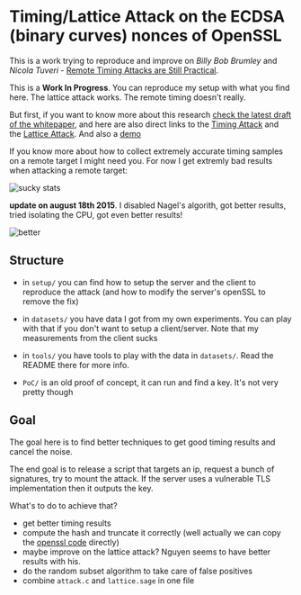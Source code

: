# Timing/Lattice Attack on the ECDSA (binary curves) nonces of OpenSSL

This is a work trying to reproduce and improve on *Billy Bob Brumley* and *Nicola Tuveri* - [Remote Timing Attacks are Still Practical](https://eprint.iacr.org/2011/232.pdf).

This is a **Work In Progress**. You can reproduce my setup with what you find here. The lattice attack works. The remote timing doesn't really. 

But first, if you want to know more about this research [check the latest draft of the whitepaper](whitepaper.pdf), and here are also direct links to the [Timing Attack](setup/client/attack.c) and the [Lattice Attack](setup/client/offline/lattice.sage). And also a [demo](https://www.youtube.com/watch?v=P2NbKHn7RkI&feature=youtu.be)

If you know more about how to collect extremely accurate timing samples on a remote target I might need you. For now I get extremly bad results when attacking a remote target:

![sucky stats](http://i.imgur.com/mDaWP2B.png)

**update on august 18th 2015**. I disabled Nagel's algorith, got better results, tried isolating the CPU, got even better results!

![better](http://i.imgur.com/bF70cxr.png)

## Structure

* in `setup/` you can find how to setup the server and the client to reproduce the attack (and how to modify the server's openSSL to remove the fix)

* in `datasets/` you have data I got from my own experiments. You can play with that if you don't want to setup a client/server. Note that my measurements from the client sucks

* in `tools/` you have tools to play with the data in `datasets/`. Read the README there for more info.

* `PoC/` is an old proof of concept, it can run and find a key. It's not very pretty though


## Goal

The goal here is to find better techniques to get good timing results and cancel the noise.

The end goal is to release a script that targets an ip, request a bunch of signatures, try to mount the attack. If the server uses a vulnerable TLS implementation then it outputs the key.

What's to do to achieve that?

* get better timing results
* compute the hash and truncate it correctly (well actually we can copy the [openssl code](https://github.com/openssl/openssl/blob/master/crypto/ecdsa/ecs_ossl.c#L286) directly)
* maybe improve on the lattice attack? Nguyen seems to have better results with his.
* do the random subset algorithm to take care of false positives
* combine `attack.c` and `lattice.sage` in one file
